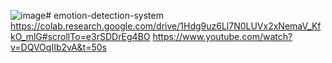 ![image](https://github.com/user-attachments/assets/e4e58b4f-616c-4bc5-84fc-51d173992dd8)# emotion-detection-system
https://colab.research.google.com/drive/1Hdg9uz6Ll7N0LUVx2xNemaV_KfkO_mlG#scrollTo=e3rSDDrEg4BO
https://www.youtube.com/watch?v=DQVOqIIb2vA&t=50s
